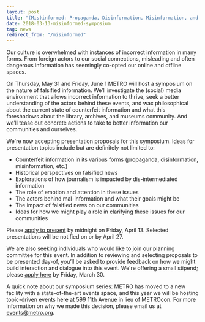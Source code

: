 ```yaml
---
layout: post
title: "(Mis)informed: Propaganda, Disinformation, Misinformation, and Our Culture"
date: 2018-03-13-misinformed-symposium
tag: news
redirect_from: "/misinformed"
---
```


Our culture is overwhelmed with instances of incorrect information in many forms. From foreign actors to our social connections, misleading and often dangerous information has seemingly co-opted our online and offline spaces.

On Thursday, May 31 and Friday, June 1 METRO will host a symposium on the nature of falsified information. We’ll investigate the (social) media environment that allows incorrect information to thrive, seek a better understanding of the actors behind these events, and wax philosophical about the current state of counterfeit information and what this foreshadows about the library, archives, and museums community. And we’ll tease out concrete actions to take to better information our communities and ourselves.

We're now accepting presentation proposals for this symposium. Ideas for presentation topics include but are definitely not limited to:

- Counterfeit information in its various forms (propaganda, disinformation, misinformation, etc.)
- Historical perspectives on falsified news
- Explorations of how journalism is impacted by dis-intermediated information
- The role of emotion and attention in these issues
- The actors behind mal-information and what their goals might be
- The impact of falsified news on our communities
- Ideas for how we might play a role in clarifying these issues for our communities

Please [apply to present](https://docs.google.com/forms/d/e/1FAIpQLSeQh-LvJ1mZDz_F864YCqZnRaWuAh78EcwvaY1Pncblg3OLIg/viewform?usp=sf_link) by midnight on Friday, April 13. Selected presentations will be notified on or by April 27.

We are also seeking individuals who would like to join our planning committee for this event. In addition to reviewing and selecting proposals to be presented day-of, you’ll be asked to provide feedback on how we might build interaction and dialogue into this event. We're offering a small stipend; please [apply here](https://docs.google.com/forms/d/e/1FAIpQLSeyHnol-OsVbekksAU000rZxV4MwMH-45gDdc5XjsicFXUdfA/viewform?usp=sf_link) by Friday, March 30.

A quick note about our symposium series: METRO has moved to a new facility with a state-of-the-art events space, and this year we will be hosting topic-driven events here at 599 11th Avenue in lieu of METROcon. For more information on why we made this decision, please email us at events@metro.org.



